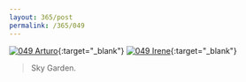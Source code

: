 ```yaml
---
layout: 365/post
permalink: /365/049
---
```


[![049 Arturo](https://c2.staticflickr.com/6/5732/20707945082_3a327156ce_c.jpg)](https://www.flickr.com/photos/131440297@N08/20707945082/){:target="_blank"}
[![049 Irene](https://c2.staticflickr.com/6/5685/20567694752_94a20530b2_c.jpg)](https://www.flickr.com/photos/25124902@N04/20567694752/){:target="_blank"}


> Sky Garden.

>
